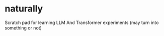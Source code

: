 # naturally
Scratch pad for learning LLM And Transformer experiments (may turn into something or not)
